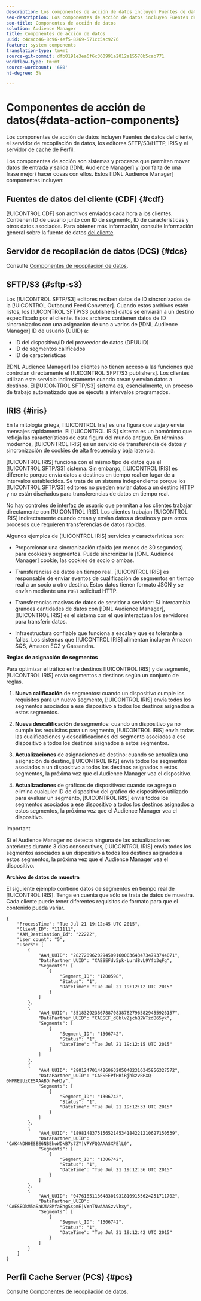 ```yaml
---
description: Los componentes de acción de datos incluyen Fuentes de datos del cliente, el servidor de recopilación de datos, los editores SFTP/S3/HTTP, IRIS y el servidor de caché de Perfil.
seo-description: Los componentes de acción de datos incluyen Fuentes de datos del cliente, el servidor de recopilación de datos, los editores SFTP/S3/HTTP, IRIS y el servidor de caché de Perfil.
seo-title: Componentes de acción de datos
solution: Audience Manager
title: Componentes de acción de datos
uuid: c4c4cc46-8c96-4ef5-8269-571cc5ac9276
feature: system components
translation-type: tm+mt
source-git-commit: dfb0191e3ea6f6c360991a2012a15570b5cab771
workflow-type: tm+mt
source-wordcount: '680'
ht-degree: 3%

---
```



# Componentes de acción de datos{#data-action-components}

Los componentes de acción de datos incluyen Fuentes de datos del cliente, el servidor de recopilación de datos, los editores SFTP/S3/HTTP, IRIS y el servidor de caché de Perfil.

<!-- 

c_compact.xml

 -->

Los componentes de acción son sistemas y procesos que permiten mover datos de entrada y salida [!DNL Audience Manager] y (por falta de una frase mejor) hacer cosas con ellos. Estos [!DNL Audience Manager] componentes incluyen:

## Fuentes de datos del cliente (CDF) {#cdf}

[!UICONTROL CDF] son archivos enviados cada hora a los clientes. Contienen ID de usuario junto con ID de segmento, ID de características y otros datos asociados. Para obtener más información, consulte Información general sobre la fuente de datos [del cliente](../../features/cdf-files.md).

## Servidor de recopilación de datos (DCS) {#dcs}

Consulte [Componentes de recopilación de datos](../../reference/system-components/components-data-collection.md).

## SFTP/S3 {#sftp-s3}

Los [!UICONTROL SFTP/S3] editores reciben datos de ID sincronizados de la [!UICONTROL Outbound Feed Converter]. Cuando estos archivos estén listos, los [!UICONTROL SFTP/S3 publishers] datos se enviarán a un destino especificado por el cliente. Estos archivos contienen datos de ID sincronizados con una asignación de uno a varios de [!DNL Audience Manager] ID de usuario (UUID) a:

* ID del dispositivo/ID del proveedor de datos (DPUUID)
* ID de segmentos calificados
* ID de características

[!DNL Audience Manager] los clientes no tienen acceso a las funciones que controlan directamente el [!UICONTROL SFPT/S3 publishers]. Los clientes utilizan este servicio indirectamente cuando crean y envían datos a destinos. El [!UICONTROL SFTP/S3] sistema es, esencialmente, un proceso de trabajo automatizado que se ejecuta a intervalos programados.

## IRIS {#iris}

En la mitología griega, [!UICONTROL Iris] es una figura que viaja y envía mensajes rápidamente. El [!UICONTROL IRIS] sistema es un homónimo que refleja las características de esta figura del mundo antiguo. En términos modernos, [!UICONTROL IRIS] es un servicio de transferencia de datos y sincronización de cookies de alta frecuencia y baja latencia.

[!UICONTROL IRIS] funciona con el mismo tipo de datos que el [!UICONTROL SFTP/S3] sistema. Sin embargo, [!UICONTROL IRIS] es diferente porque envía datos a destinos en tiempo real en lugar de a intervalos establecidos. Se trata de un sistema independiente porque los [!UICONTROL SFTP/S3] editores no pueden enviar datos a un destino HTTP y no están diseñados para transferencias de datos en tiempo real.

No hay controles de interfaz de usuario que permitan a los clientes trabajar directamente con [!UICONTROL IRIS]. Los clientes trabajan [!UICONTROL IRIS] indirectamente cuando crean y envían datos a destinos y para otros procesos que requieren transferencias de datos rápidas.

Algunos ejemplos de [!UICONTROL IRIS] servicios y características son:

* Proporcionar una sincronización rápida (en menos de 30 segundos) para cookies y segmentos. Puede sincronizar la [!DNL Audience Manager] cookie, las cookies de socio o ambas.
* Transferencias de datos en tiempo real. [!UICONTROL IRIS] es responsable de enviar eventos de cualificación de segmentos en tiempo real a un socio u otro destino. Estos datos tienen formato JSON y se envían mediante una `POST` solicitud HTTP.

* Transferencias masivas de datos de servidor a servidor: Si intercambia grandes cantidades de datos con [!DNL Audience Manager], [!UICONTROL IRIS] es el sistema con el que interactúan los servidores para transferir datos.

* Infraestructura confiable que funciona a escala y que es tolerante a fallas. Los sistemas que [!UICONTROL IRIS] alimentan incluyen Amazon SQS, Amazon EC2 y Cassandra.

**Reglas de asignación de segmentos**

Para optimizar el tráfico entre destinos [!UICONTROL IRIS] y de segmento, [!UICONTROL IRIS] envía segmentos a destinos según un conjunto de reglas.

1. **Nueva calificación** de segmentos: cuando un dispositivo cumple los requisitos para un nuevo segmento, [!UICONTROL IRIS] envía todos los segmentos asociados a ese dispositivo a todos los destinos asignados a estos segmentos.

1. **Nueva descalificación** de segmentos: cuando un dispositivo ya no cumple los requisitos para un segmento, [!UICONTROL IRIS] envía todas las cualificaciones y descalificaciones del segmento asociadas a ese dispositivo a todos los destinos asignados a estos segmentos.

1. **Actualizaciones** de asignaciones de destino: cuando se actualiza una asignación de destino, [!UICONTROL IRIS] envía todos los segmentos asociados a un dispositivo a todos los destinos asignados a estos segmentos, la próxima vez que el Audience Manager vea el dispositivo.

1. **Actualizaciones** de gráficos de dispositivos: cuando se agrega o elimina cualquier ID de dispositivo del gráfico de dispositivos utilizado para evaluar un segmento, [!UICONTROL IRIS] envía todos los segmentos asociados a ese dispositivo a todos los destinos asignados a estos segmentos, la próxima vez que el Audience Manager vea el dispositivo.

>[!IMPORTANT]
>
>Si el Audience Manager no detecta ninguna de las actualizaciones anteriores durante 3 días consecutivos, [!UICONTROL IRIS] envía todos los segmentos asociados a un dispositivo a todos los destinos asignados a estos segmentos, la próxima vez que el Audience Manager vea el dispositivo.

**Archivo de datos de muestra**

El siguiente ejemplo contiene datos de segmentos en tiempo real de [!UICONTROL IRIS]. Tenga en cuenta que sólo se trata de datos de muestra. Cada cliente puede tener diferentes requisitos de formato para que el contenido pueda variar.

```
{
    "ProcessTime": "Tue Jul 21 19:12:45 UTC 2015",
    "Client_ID": "111111",
    "AAM_Destination_Id": "22222",
    "User_count": "5",
    "Users": [
        {
            "AAM_UUID": "28272096202945091600036434734793744071",
            "DataPartner_UUID": "CAESEFdv5pk-Lurd8vL9Yfb3qFg",
            "Segments": [
                {
                    "Segment_ID": "1200598",
                    "Status": "1",
                    "DateTime": "Tue Jul 21 19:12:12 UTC 2015"
                }
            ]
        },
        {
            "AAM_UUID": "35183292386788708387827965829455926157",
            "DataPartner_UUID": "CAESEF_d8blvZjchQ2WTzdB65yk",
            "Segments": [
                {
                    "Segment_ID": "1306742",
                    "Status": "1",
                    "DateTime": "Tue Jul 21 19:12:15 UTC 2015"
                }
            ]
        },
        {
            "AAM_UUID": "28012470144260632050402316345856327572",
            "DataPartner_UUID": "CAESEEPfHBiRjhkzvBPXQ-0MFRE|UzCESAAABOnFeHJy",
            "Segments": [
                {
                    "Segment_ID": "1306742",
                    "Status": "1",
                    "DateTime": "Tue Jul 21 19:12:33 UTC 2015"
                }
            ]
        },
        {
            "AAM_UUID": "18981483751565214534184221210627150539",
            "DataPartner_UUID": "CAK4NDH0ESEE6NBEhoWDkB7s7ZY|VPYFQQAAASXPElL0",
            "Segments": [
                {
                    "Segment_ID": "1306742",
                    "Status": "1",
                    "DateTime": "Tue Jul 21 19:12:36 UTC 2015"
                }
            ]
        },
        {
            "AAM_UUID": "04761851136483019318109155624251711702",
            "DataPartner_UUID": "CAESEDkM5aSaKMV8MfaBhgSspmE|VYnTNwAAASzvVhxy",
            "Segments": [
                {
                    "Segment_ID": "1306742",
                    "Status": "1",
                    "DateTime": "Tue Jul 21 19:12:42 UTC 2015"
                }
            ]
        }
    ]
}
```

## Perfil Cache Server (PCS) {#pcs}

Consulte [Componentes de recopilación de datos](../../reference/system-components/components-data-collection.md).
